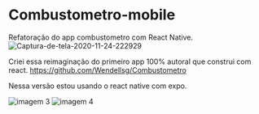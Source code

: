 # Combustometro-mobile



Refatoração do app combustometro com React Native.
<img src="https://i.ibb.co/0DTc30f/Captura-de-tela-2020-11-24-222929.png" alt="Captura-de-tela-2020-11-24-222929" border="0">

Criei essa reimaginação do primeiro app 100% autoral que construi com react. https://github.com/Wendellsg/Combustometro

Nessa versão estou usando o react native com expo.

<div style="display: block;>
            

<img src="https://i.ibb.co/qx2hR5C/Captura-de-tela-2020-11-24-222951.png" alt="imagem 2 "/>
<img src="https://i.ibb.co/NN90Zqg/Captura-de-tela-2020-11-24-223004.png" alt="imagem 3 "/>
<img src="https://i.ibb.co/Wnhc8YT/Captura-de-tela-2020-11-24-223023.png" alt="imagem 4 "/>

</div>


